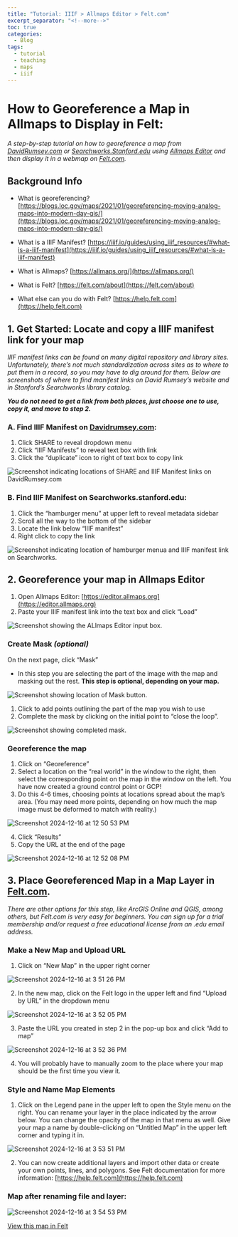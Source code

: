 ```yaml
---
title: "Tutorial: IIIF > Allmaps Editor > Felt.com"
excerpt_separator: "<!--more-->"
toc: true
categories:
  - Blog
tags:
  - tutorial
  - teaching
  - maps
  - iiif
---
```

# How to Georeference a Map in Allmaps to Display in Felt:

*A step-by-step tutorial on how to georeference a map from [DavidRumsey.com](DavidRumsey.com) or [Searchworks.Stanford.edu](Searchworks.Stanford.edu) using [Allmaps Editor](https://editor.allmaps.org/) and then display it in a webmap on [Felt.com](Felt.com).*
<!--more-->
## Background Info

- What is georeferencing?
[https://blogs.loc.gov/maps/2021/01/georeferencing-moving-analog-maps-into-modern-day-gis/](https://blogs.loc.gov/maps/2021/01/georeferencing-moving-analog-maps-into-modern-day-gis/) 

- What is a IIIF Manifest?
[https://iiif.io/guides/using_iiif_resources/#what-is-a-iiif-manifest](https://iiif.io/guides/using_iiif_resources/#what-is-a-iiif-manifest)

- What is Allmaps?
[https://allmaps.org/](https://allmaps.org/)

- What is Felt? 
[https://felt.com/about](https://felt.com/about)

- What else can you do with Felt? 
[https://help.felt.com](https://help.felt.com)


## 1.  Get Started: Locate and copy a IIIF manifest link for your map

*IIIF manifest links can be found on many digital repository and library sites. Unfortunately, there’s not much standardization across sites as to where to put them in a record, so you may have to dig around for them. Below are screenshots of where to find manifest links on David Rumsey’s website and in Stanford’s Searchworks library catalog.*

***You do not need to get a link from both places, just choose one to use, copy it, and move to step 2.***

### A. Find IIIF Manifest on [Davidrumsey.com](https://www.DavidRumsey.com):

1. Click SHARE to reveal dropdown menu
2. Click “IIIF Manifests” to reveal text box with link
3. Click the “duplicate” icon to right of text box to copy link 

![Screenshot indicating locations of SHARE and IIIF Manifest links on DavidRumsey.com](https://github.com/user-attachments/assets/4776a598-9147-4e2c-ae88-5ece091f0f75)

### B. Find IIIF Manifest on Searchworks.stanford.edu:

1. Click the “hamburger menu” at upper left to reveal metadata sidebar 
2. Scroll all the way to the bottom of the sidebar
3. Locate the link below “IIIF manifest”
4. Right click to copy the link

![Screenshot indicating location of hamburger menua and IIIF manifest link on Searchworks.](https://github.com/user-attachments/assets/b6132485-2b8f-481b-ac02-ca27ae9c0385)

## 2.  Georeference your map in Allmaps Editor

1. Open Allmaps Editor: [https://editor.allmaps.org](https://editor.allmaps.org)
2. Paste your IIIF manifest link into the text box and click “Load”

![Screenshot showing the ALlmaps Editor input box.](https://github.com/user-attachments/assets/2dcc5286-2423-49b1-8332-4f8d3ac9b168)

### Create Mask *(optional)*

On the next page, click “Mask”

 - In this step you are selecting the part of the image with the map and masking out the rest. **This step is optional, depending on your map.**

![Screenshot showing location of Mask button.](https://github.com/user-attachments/assets/30f04b3c-7634-45b9-b4bc-21527181001c)

1. Click to add points outlining the part of the map you wish to use
2. Complete the mask by clicking on the initial point to “close the loop”. 

![Screenshot showing completed mask.](https://github.com/user-attachments/assets/fdc5f526-8054-41c8-9a2f-88f29c779091)

### Georeference the map

1. Click on “Georeference”
2. Select a location on the “real world” in the window to the right, then select the corresponding point on the map in the window on the left. You have now created a ground control point or GCP! 
3. Do this 4-6 times, choosing points at locations spread about the map’s area. (You may need more points, depending on how much the map image must be deformed to match with reality.)
   
![Screenshot 2024-12-16 at 12 50 53 PM](https://github.com/user-attachments/assets/6e2c12c5-74ac-43d0-8fb0-72e7887ea3ba)

4. Click “Results”
5. Copy the URL at the end of the page

![Screenshot 2024-12-16 at 12 52 08 PM](https://github.com/user-attachments/assets/049b419a-d844-4a5a-8122-d582ff292ea4)

## 3.  Place Georeferenced Map in a Map Layer in [Felt.com](https://www.felt.com). 

*There are other options for this step, like ArcGIS Online and QGIS, among others, but Felt.com is very easy for beginners. You can sign up for a trial membership and/or request a free educational license from an .edu email address.*

### Make a New Map and Upload URL

1. Click on “New Map” in the upper right corner
   
![Screenshot 2024-12-16 at 3 51 26 PM](https://github.com/user-attachments/assets/f6715fae-6ba8-4b74-b6c9-ec20aa8074a9)

2. In the new map, click on the Felt logo in the upper left and find “Upload by URL” in the dropdown menu

![Screenshot 2024-12-16 at 3 52 05 PM](https://github.com/user-attachments/assets/04af5969-c58d-4911-aaa5-7c2e9794ac87)

3. Paste the URL you created in step 2 in the pop-up box and click “Add to map”

![Screenshot 2024-12-16 at 3 52 36 PM](https://github.com/user-attachments/assets/c9f74e1e-81ca-45f5-bf9e-133736f23a30)

4. You will probably have to manually zoom to the place where your map should be the first time you view it.

### Style and Name Map Elements

1. Click on the Legend pane in the upper left to open the Style menu on the right. You can rename your layer in the place indicated by the arrow below. You can change the opacity of the map in that menu as well. Give your map a name by double-clicking on “Untitled Map” in the upper left corner and typing it in.

![Screenshot 2024-12-16 at 3 53 51 PM](https://github.com/user-attachments/assets/18619cb5-4f42-4bc9-9fb4-59e1ec9ba2c5)

2. You can now create additional layers and import other data or create your own points, lines, and polygons. See Felt documentation for more information: [https://help.felt.com](https://help.felt.com)

### Map after renaming file and layer:

![Screenshot 2024-12-16 at 3 54 53 PM](https://github.com/user-attachments/assets/a8e41ffa-49ff-4201-a67f-2f80824ab229)


[View this map in Felt](https://felt.com/map/San-Antonio-Heights-rvyY9CjDYTiC7CzFzS10EiA?loc=34.155614,-117.655922,15.48z&share=1) 







